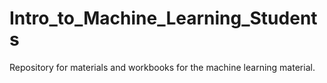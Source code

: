 # Intro_to_Machine_Learning_Students
Repository for materials and workbooks for the machine learning material. 
